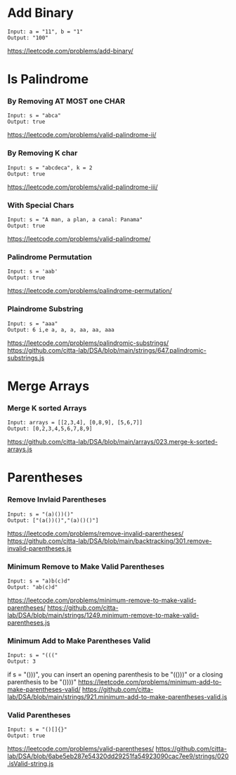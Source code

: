 # Add Binary 
```
Input: a = "11", b = "1"
Output: "100"
```
https://leetcode.com/problems/add-binary/




# Is Palindrome 
### By Removing AT MOST one CHAR
```
Input: s = "abca"
Output: true
```
https://leetcode.com/problems/valid-palindrome-ii/

### By Removing K char
```
Input: s = "abcdeca", k = 2
Output: true
```
https://leetcode.com/problems/valid-palindrome-iii/

### With Special Chars 
```
Input: s = "A man, a plan, a canal: Panama"
Output: true
```
https://leetcode.com/problems/valid-palindrome/

### Palindrome Permutation
```
Input: s = 'aab'
Output: true
```
https://leetcode.com/problems/palindrome-permutation/

### Plaindrome Substring 
```
Input: s = "aaa"
Output: 6 i,e a, a, a, aa, aa, aaa
```
https://leetcode.com/problems/palindromic-substrings/
https://github.com/citta-lab/DSA/blob/main/strings/647.palindromic-substrings.js 



# Merge Arrays 
### Merge K sorted Arrays
```
Input: arrays = [[2,3,4], [0,8,9], [5,6,7]]
Output: [0,2,3,4,5,6,7,8,9]
```
https://github.com/citta-lab/DSA/blob/main/arrays/023.merge-k-sorted-arrays.js




# Parentheses
### Remove Invlaid Parentheses
```
Input: s = "(a)())()"
Output: ["(a())()","(a)()()"]
```
https://leetcode.com/problems/remove-invalid-parentheses/ 
https://github.com/citta-lab/DSA/blob/main/backtracking/301.remove-invalid-parentheses.js 


### Minimum Remove to Make Valid Parentheses
```
Input: s = "a)b(c)d"
Output: "ab(c)d"
```
https://leetcode.com/problems/minimum-remove-to-make-valid-parentheses/
https://github.com/citta-lab/DSA/blob/main/strings/1249.minimum-remove-to-make-valid-parentheses.js


### Minimum Add to Make Parentheses Valid
```
Input: s = "((("
Output: 3
```
if s = "()))", you can insert an opening parenthesis to be "(()))" or a closing parenthesis to be "())))"
https://leetcode.com/problems/minimum-add-to-make-parentheses-valid/
https://github.com/citta-lab/DSA/blob/main/strings/921.minimum-add-to-make-parentheses-valid.js


### Valid Parentheses
```
Input: s = "()[]{}"
Output: true
```
https://leetcode.com/problems/valid-parentheses/
https://github.com/citta-lab/DSA/blob/6abe5eb287e54320dd29251fa54923090cac7ee9/strings/020.isValid-string.js
